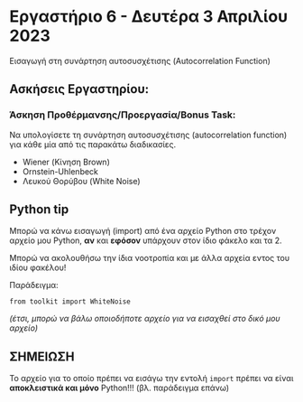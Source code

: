 # Εργαστήριο 6 - Δευτέρα 3 Απριλίου 2023

Εισαγωγή στη συνάρτηση αυτοσυσχέτισης (Autocorrelation Function)

## Ασκήσεις Εργαστηρίου:

### Άσκηση Προθέρμανσης/Προεργασία/Bonus Task:

Να υπολογίσετε τη συνάρτηση αυτοσυσχέτισης (autocorrelation function) για κάθε μία από τις παρακάτω διαδικασίες.

- Wiener (Κίνηση Brown)
- Ornstein-Uhlenbeck
- Λευκού Θορύβου (White Noise)

## Python tip

Μπορώ να κάνω εισαγωγή (import) από ένα αρχείο Python στο τρέχον αρχείο μου Python, **αν** και **εφόσον** υπάρχουν στον ίδιο φάκελο και τα 2.

Μπορώ να ακολουθήσω την ίδια νοοτροπία και με άλλα αρχεία εντος του ιδίου φακέλου!

Παράδειγμα:

    from toolkit import WhiteNoise

*(έτσι, μπορώ να βάλω οποιοδήποτε αρχείο για να εισαχθεί στο δικό μου αρχείο)*

## ΣΗΜΕΙΩΣΗ

Το αρχείο για το οποίο πρέπει να εισάγω την εντολή `import` πρέπει να είναι **αποκλειστικά και μόνο** Python!!!
(βλ. παράδειγμα επάνω)
